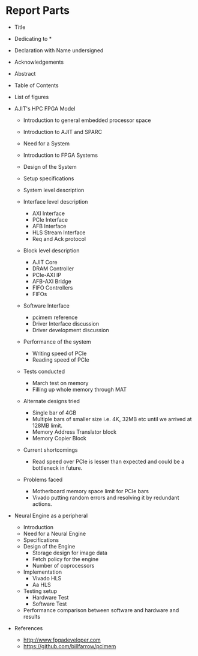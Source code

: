 # Report Parts

- Title

- Dedicating to *

- Declaration with Name undersigned

- Acknowledgements

- Abstract

- Table of Contents 

- List of figures

- AJIT's HPC FPGA Model

	- Introduction to general embedded processor space
	- Introduction to AJIT and SPARC
	- Need for a System
	- Introduction to FPGA Systems
	- Design of the System
	- Setup specifications
	- System level description
	- Interface level description
		- AXI Interface
		- PCIe Interface
		- AFB Interface
		- HLS Stream Interface
		- Req and Ack protocol
	- Block level description
		- AJIT Core
		- DRAM Controller
		- PCIe-AXI IP
		- AFB-AXI Bridge
		- FIFO Controllers
		- FIFOs 
	- Software Interface
		- pcimem reference
		- Driver Interface discussion
		- Driver development discussion

	- Performance of the system
		- Writing speed of PCIe
		- Reading speed of PCIe

	- Tests conducted
		- March test on memory
		- Filling up whole memory through MAT

	- Alternate designs tried
		- Single bar of 4GB
		- Multiple bars of smaller size i.e. 4K, 32MB etc until we arrived at 128MB limit.
		- Memory Address Translator block
		- Memory Copier Block

	- Current shortcomings
		- Read speed over PCIe is lesser than expected and could be a bottleneck in future.
	- Problems faced
		- Motherboard memory space limit for PCIe bars
		- Vivado putting random errors and resolving it by redundant actions.

- Neural Engine as a peripheral

	- Introduction
	- Need for a Neural Engine
	- Specifications
	- Design of the Engine
		- Storage design for image data
		- Fetch policy for the engine
		- Number of coprocessors
	- Implementation
		- Vivado HLS
		- Aa HLS
	- Testing setup
		- Hardware Test
		- Software Test
	- Performance comparison between software and hardware and results

- References
	- http://www.fpgadeveloper.com
	- https://github.com/billfarrow/pcimem

